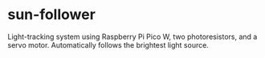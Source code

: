 # sun-follower
Light-tracking system using Raspberry Pi Pico W, two photoresistors, and a servo motor. Automatically follows the brightest light source.
